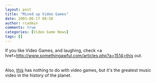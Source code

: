 ```yaml
---
layout: post
title: "Mixed up Video Games"
date: 2003-06-17 08:58
author: rcadmin
comments: true
categories: [Video Game News]
tags: []
---
```

If you like Video Games, and laughing, check <a href=http://www.somethingawful.com/articles.php?a=1514>this</a> out.
<br />

<br />
Also, <a href=http://www.albinoblacksheep.com/video/whatever.php>this</a> has nothing to do with video games, but it's the greatest music video in the history of the planet. 
